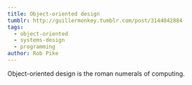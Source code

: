 ```yaml
---
title: Object-oriented design
tumblr: http://guillermonkey.tumblr.com/post/3144042884
tags:
  - object-oriented
  - systems-design
  - programming
author: Rob Pike
---
```


Object-oriented design is the roman numerals of computing.

